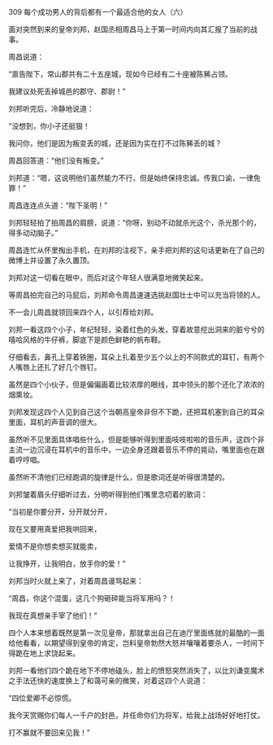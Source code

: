 309 每个成功男人的背后都有一个最适合他的女人（六）



面对突然到来的皇帝刘邦，赵国丞相周昌马上于第一时间内向其汇报了当前的战事。

周昌说道：

“禀告陛下，常山郡共有二十五座城，现如今已经有二十座被陈豨占领。

我建议处死丢掉城邑的郡守、郡尉！” 



刘邦听完后，冷静地说道：

“没想到，你小子还挺狠！

我问你，他们是因为叛变丢的城，还是因为实在打不过陈豨丢的城？

周昌回答道：“他们没有叛变。”

刘邦道：“嗯，这说明他们虽然能力不行，但是始终保持忠诚。传我口谕，一律免罪！”

周昌连连点头道：“陛下圣明！”



刘邦轻轻拍了拍周昌的肩膀，说道：“你呀，别动不动就杀光这个，杀光那个的，得多动动脑子。”

周昌连忙从怀里掏出手机，在刘邦的注视下，亲手把刘邦的这句话更新在了自己的微博上并设置了永久置顶。

刘邦对这一切看在眼中，而后对这个年轻人很满意地微笑起来。

等周昌拍完自己的马屁后，刘邦命令周昌速速选挑赵国壮士中可以充当将领的人。

不一会儿周昌就领回来四个人，以引荐给刘邦。



刘邦一看这四个小子，年纪轻轻，染着红色的头发，穿着故意挖出洞来的脏兮兮的嘻哈风格的牛仔裤，脚底下是颜色鲜艳的帆布鞋。

仔细看去，鼻孔上穿着铁圈，耳朵上扎着至少五个以上的不同款式的耳钉，有两个人嘴唇上还扎了好几个唇钉。

虽然是四个小伙子，但是偏偏画着比较浓厚的眼线，其中领头的那个还化了浓浓的烟熏妆。



刘邦发现这四个人见到自己这个当朝高皇帝非但不下跪，还把耳机塞到自己的耳朵里面，耳机的声音调的很大。

虽然听不见里面具体唱些什么，但是能够听得到里面吱吱啦啦的音乐声，这四个非主流一边沉浸在耳机中的音乐中，一边全身还跟着音乐不停的晃动，嘴里面也在跟着哼哼唱。

虽然听不清他们已经跑调的旋律是什么，但是歌词还是听得很清楚的。

刘邦皱着眉头仔细听过去，分明听得到他们嘴里念叨着的歌词：

“当初是你要分开，分开就分开，

现在又要用真爱把我哄回来，

爱情不是你想卖想买就能卖，

让我挣开，让我明白，放手你的爱！”



刘邦当时火就上来了，对着周昌谩骂起来：

“周昌，你这个混蛋，这几个狗砸碎能当将军用吗？！

我现在真想亲手宰了他们！”

四个人本来想着既然是第一次见皇帝，那就拿出自己在迪厅里面练就的最酷的一面给他看看，以期望得到皇帝的肯定，岂料皇帝勃然大怒并嚷嚷着要杀人，一时间下得跪在地上求饶起来。

刘邦一看他们四个跪在地下不停地磕头，脸上的愤怒突然消失了，以比刘谦变魔术之手法还快的速度换上了和蔼可亲的微笑，对着这四个人说道：

“四位爱卿不必惊慌。

我今天赏赐你们每人一千户的封邑，并任命你们为将军，给我上战场好好地打仗。

打不赢就不要回来见我！”

